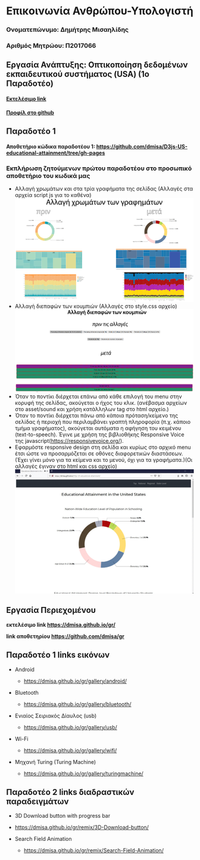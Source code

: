 # Επικοινωνία Ανθρώπου-Υπολογιστή

### Ονοματεπώνυμο: Δημήτρης Μισαηλίδης
### Αριθμός Μητρώου: Π2017066
## Εργασία Ανάπτυξης: Οπτικοποίηση δεδομένων εκπαιδευτικού συστήματος (USA) (1o Παραδοτέο)
#### [Εκτελέσιμο link]( https://dmisa.github.io/D3js-US-educational-attainment/ '[Εκτελέσιμο link')
#### [Προφίλ στο github]( https://github.com/dmisa 'Προφίλ στο github')
## Παραδοτέο 1
#### Αποθετήριο κώδικα παραδοτέου 1:  https://github.com/dmisa/D3js-US-educational-attainment/tree/gh-pages
### Εκπλήρωση ζητούμενων πρώτου παραδοτέου στο προσωπικό αποθετήριο του κωδικά μας
* Αλλαγή χρωμάτων και στα τρία γραφήματα της σελίδας (Αλλαγές στα αρχεία script js για το καθένα)
![](color1.jpg)
* Αλλαγή διεπαφών των κουμπιών (Αλλαγές στο style.css αρχείο)
![](color2.jpg)
* Όταν το ποντίκι διέρχεται επάνω από κάθε επιλογή του menu στην κορυφή της σελίδας, ακούγεται ο ήχος του κλικ. (ανέβασμα αρχείων στο
asset/sound και χρήση κατάλληλων tag στο html αρχείο.)
* Όταν το ποντίκι διέρχεται πάνω από κάποια πρόταση/κείμενο της σελίδας ή περιοχή που περιλαμβάνει γραπτή πληροφορία (π.χ. κάποιο τμήμα γραφήματος), ακούγεται αυτόματα η αφήγηση του κειμένου (text-to-speech). Έγινε με χρήση της βιβλιοθήκης Responsive Voice της javascript(https://responsivevoice.org/). 
* Εφαρμόστε responsive design στη σελίδα και κυρίως στο αρχικό menu έτσι ώστε να προσαρμόζεται σε οθόνες διαφορετικών διαστάσεων. (Έχει γίνει μόνο για τα κείμενα και το μενού, όχι για τα γραφήματα.)(Οι αλλαγές έγιναν στο html και css αρχείο)
![](responsive.gif)



## Εργασία Περιεχομένου
**εκτελέσιμο link https://dmisa.github.io/gr/**

**link αποθετηρίου https://github.com/dmisa/gr**


## Παραδοτέο 1 links εικόνων

* Android

  * https://dmisa.github.io/gr/gallery/android/

* Bluetooth

  * https://dmisa.github.io/gr/gallery/bluetooth/

* Ενιαίος Σειριακός Δίαυλος (usb)

  * https://dmisa.github.io/gr/gallery/usb/

* Wi-Fi

  * https://dmisa.github.io/gr/gallery/wifi/

* Μηχανή Turing (Turing Machine)

  * https://dmisa.github.io/gr/gallery/turingmachine/
  
 ## Παραδοτέο 2 links διαδραστικών παραδειγμάτων
 * 3D Download button with progress bar

  * https://dmisa.github.io/gr/remix/3D-Download-button/

* Search Field Animation 

  * https://dmisa.github.io/gr/remix/Search-Field-Animation/
